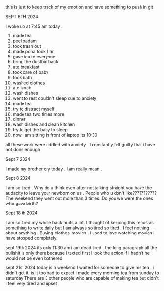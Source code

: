 
this is just to keep track of my emotion and have something to push in git

SEPT 6TH 2024

I woke up at 7:45 am today . 

1. made tea
2. peel badam
3. took trash out
4. made poha took 1 hr
5. gave tea to everyone
6. bring the dustbin back
7. ate breakfast
8. took care of baby
9. took bath 
10. washed clothes 
11. ate lunch 
12. wash dishes 
13. went to rest couldn't sleep due to anxiety
14. made tea 
15. try to distract myself 
16. made tea two times more 
17. dinner 
18. wash dishes and clean kitchen
19. try to get the baby to sleep
20. now i am sitting in front of laptop its 10:30 


all these work were riddled with anxiety . I constantly felt guilty that i have not done enough 

Sept 7 2024

I made my brother cry today . I am really mean .

Sept 8 2024

I am so tired . Why do u think even after not talking straight you have the audacity to leave your newborn on us . People who u don't like???????????
The weekend they went out more than 3 times. Do you we were the ones who gave birth?

Sept 18 th 2024

I am so tired my whole back hurts a lot. I thought of keeping this repos as something to write daily 
but I am always so tired so tired . I feel nothing about anything . Buying clothes, movies . I used to love watching movies I have stopped completely.

sept 19th 2024
its only 11:30 am i am dead tired . 
the long paragraph all the bullshit is only there because
i texted first I took the action if i hadn't he would not be even bothered 

sept 21st 2024
today is a weekend I waited for someone to give me tea .
i didn't get it. is it too bad to expect i made every morning tea from sunday to saturday 
There are 3 other people who are capable of making tea but didn't 
i feel very tired and upset 
